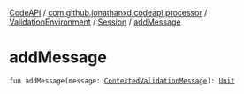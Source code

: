 [CodeAPI](../../../index.md) / [com.github.jonathanxd.codeapi.processor](../../index.md) / [ValidationEnvironment](../index.md) / [Session](index.md) / [addMessage](.)

# addMessage

`fun addMessage(message: `[`ContextedValidationMessage`](../../-contexted-validation-message/index.md)`): `[`Unit`](https://kotlinlang.org/api/latest/jvm/stdlib/kotlin/-unit/index.html)